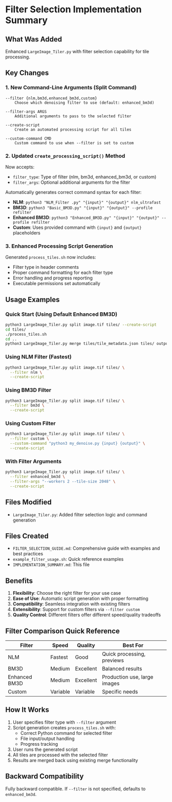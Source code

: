 # Filter Selection Implementation Summary

## What Was Added

Enhanced `LargeImage_Tiler.py` with filter selection capability for tile processing.

## Key Changes

### 1. New Command-Line Arguments (Split Command)

```
--filter {nlm,bm3d,enhanced_bm3d,custom}
    Choose which denoising filter to use (default: enhanced_bm3d)

--filter-args ARGS
    Additional arguments to pass to the selected filter

--create-script
    Create an automated processing script for all tiles

--custom-command CMD
    Custom command to use when --filter is set to custom
```

### 2. Updated `create_processing_script()` Method

Now accepts:

- `filter_type`: Type of filter (nlm, bm3d, enhanced_bm3d, or custom)
- `filter_args`: Optional additional arguments for the filter

Automatically generates correct command syntax for each filter:

- **NLM**: `python3 "NLM_Filter .py" "{input}" "{output}" nlm_ultrafast`
- **BM3D**: `python3 "Basic_BM3D.py" "{input}" "{output}" --profile refilter`
- **Enhanced BM3D**: `python3 "Enhanced_BM3D.py" "{input}" "{output}" --profile refilter`
- **Custom**: Uses provided command with `{input}` and `{output}` placeholders

### 3. Enhanced Processing Script Generation

Generated `process_tiles.sh` now includes:

- Filter type in header comments
- Proper command formatting for each filter type
- Error handling and progress reporting
- Executable permissions set automatically

## Usage Examples

### Quick Start (Using Default Enhanced BM3D)

```bash
python3 LargeImage_Tiler.py split image.tif tiles/ --create-script
cd tiles/
./process_tiles.sh
cd ..
python3 LargeImage_Tiler.py merge tiles/tile_metadata.json tiles/ output.tif
```

### Using NLM Filter (Fastest)

```bash
python3 LargeImage_Tiler.py split image.tif tiles/ \
  --filter nlm \
  --create-script
```

### Using BM3D Filter

```bash
python3 LargeImage_Tiler.py split image.tif tiles/ \
  --filter bm3d \
  --create-script
```

### Using Custom Filter

```bash
python3 LargeImage_Tiler.py split image.tif tiles/ \
  --filter custom \
  --custom-command "python3 my_denoise.py {input} {output}" \
  --create-script
```

### With Filter Arguments

```bash
python3 LargeImage_Tiler.py split image.tif tiles/ \
  --filter enhanced_bm3d \
  --filter-args "--workers 2 --tile-size 2048" \
  --create-script
```

## Files Modified

- `LargeImage_Tiler.py`: Added filter selection logic and command generation

## Files Created

- `FILTER_SELECTION_GUIDE.md`: Comprehensive guide with examples and best practices
- `example_filter_usage.sh`: Quick reference examples
- `IMPLEMENTATION_SUMMARY.md`: This file

## Benefits

1. **Flexibility**: Choose the right filter for your use case
2. **Ease of Use**: Automatic script generation with proper formatting
3. **Compatibility**: Seamless integration with existing filters
4. **Extensibility**: Support for custom filters via `--filter custom`
5. **Quality Control**: Different filters offer different speed/quality tradeoffs

## Filter Comparison Quick Reference

| Filter        | Speed    | Quality   | Best For                     |
| ------------- | -------- | --------- | ---------------------------- |
| NLM           | Fastest  | Good      | Quick processing, previews   |
| BM3D          | Medium   | Excellent | Balanced results             |
| Enhanced BM3D | Medium   | Excellent | Production use, large images |
| Custom        | Variable | Variable  | Specific needs               |

## How It Works

1. User specifies filter type with `--filter` argument
2. Script generation creates `process_tiles.sh` with:
   - Correct Python command for selected filter
   - File input/output handling
   - Progress tracking
3. User runs the generated script
4. All tiles are processed with the selected filter
5. Results are merged back using existing merge functionality

## Backward Compatibility

Fully backward compatible. If `--filter` is not specified, defaults to `enhanced_bm3d`.
